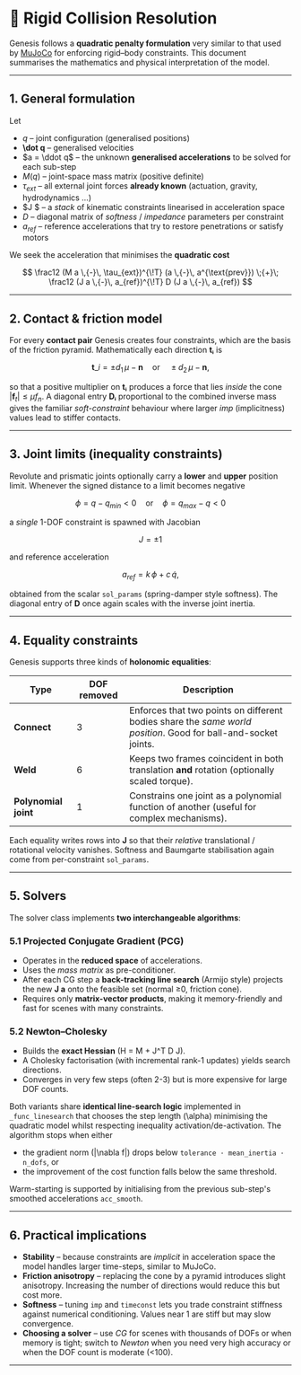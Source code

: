 # 🔗 Rigid Collision Resolution

Genesis follows a **quadratic penalty formulation** very similar to that used by [MuJoCo](https://mujoco.readthedocs.io/) for enforcing rigid–body constraints.  This document summarises the mathematics and physical interpretation of the model.

---

## 1. General formulation

Let

* $q$ – joint configuration (generalised positions)
* **\dot q** – generalised velocities
* $a = \ddot q$ – the unknown **generalised accelerations** to be solved for each sub-step
* $M(q)$ – joint-space mass matrix (positive definite)
* $\tau_{ext}$ – all external joint forces **already known** (actuation, gravity, hydrodynamics …)
* $J $ – a *stack* of kinematic constraints linearised in acceleration space
* $D$ – diagonal matrix of *softness* / *impedance* parameters per constraint
* $a_{ref}$ – reference accelerations that try to restore penetrations or satisfy motors

We seek the acceleration that minimises the **quadratic cost**

$$
    \frac12 (M a \,{-}\, \tau_{ext})^{\!T} (a \,{-}\, a^{\text{prev}}) 
    \;{+}\;
    \frac12 (J a \,{-}\, a_{ref})^{\!T} D (J a \,{-}\, a_{ref})
$$


---

## 2. Contact & friction model

For every **contact pair** Genesis creates four constraints, which are the basis of the friction pyramid. Mathematically each direction **tᵢ** is

$$
    \mathbf t\_i = \pm d_1\,\mu - \mathbf n \quad\text{or}\quad \pm d_2\,\mu - \mathbf n ,
$$

so that a positive multiplier on **tᵢ** produces a force that lies *inside* the cone $|\mathbf f_t| \le \mu f_n$.  A diagonal entry **Dᵢ** proportional to the combined inverse mass gives the familiar *soft-constraint* behaviour where larger *imp* (implicitness) values lead to stiffer contacts.

---

## 3. Joint limits (inequality constraints)

Revolute and prismatic joints optionally carry a **lower** and **upper** position limit.  Whenever the signed distance to a limit becomes negative

$$ \phi = q - q_{min} < 0 \quad\text{or}\quad \phi = q_{max} - q < 0 $$

a *single* 1-DOF constraint is spawned with Jacobian

$$ J = \pm 1 $$

and reference acceleration

$$ a_{ref} = k\,\phi + c \,\dot q, $$

obtained from the scalar `sol_params` (spring-damper style softness).  The diagonal entry of **D** once again scales with the inverse joint inertia.

---

## 4. Equality constraints

Genesis supports three kinds of **holonomic equalities**:

| Type | DOF removed | Description |
|------|-------------|-------------|
| **Connect** | 3 | Enforces that two points on different bodies share the *same world position*.  Good for ball-and-socket joints. |
| **Weld**    | 6 | Keeps two frames coincident in both translation **and** rotation (optionally scaled torque). |
| **Polynomial joint** | 1 | Constrains one joint as a polynomial function of another (useful for complex mechanisms). |

Each equality writes rows into **J** so that their *relative* translational / rotational velocity vanishes.  Softness and Baumgarte stabilisation again come from per-constraint `sol_params`.

---

## 5. Solvers

The solver class implements **two interchangeable algorithms**:

### 5.1 Projected Conjugate Gradient (PCG)

* Operates in the **reduced space** of accelerations.
* Uses the *mass matrix* as pre-conditioner.
* After each CG step a **back-tracking line search** (Armijo style) projects the new **J a** onto the feasible set (normal ≥0, friction cone).
* Requires only **matrix-vector products**, making it memory-friendly and fast for scenes with many constraints.

### 5.2 Newton–Cholesky

* Builds the **exact Hessian** \(H = M + J^T D J\).
* A Cholesky factorisation (with incremental rank-1 updates) yields search directions.
* Converges in very few steps (often 2-3) but is more expensive for large DOF counts.

Both variants share **identical line-search logic** implemented in `_func_linesearch` that chooses the step length \(\alpha\) minimising the quadratic model whilst respecting inequality activation/de-activation.  The algorithm stops when either

* the gradient norm \(|\nabla f|\) drops below `tolerance · mean_inertia · n_dofs`, or
* the improvement of the cost function falls below the same threshold.

Warm-starting is supported by initialising from the previous sub-step's smoothed accelerations `acc_smooth`.

---

## 6. Practical implications

* **Stability** – because constraints are *implicit* in acceleration space the model handles larger time-steps, similar to MuJoCo.
* **Friction anisotropy** – replacing the cone by a pyramid introduces slight anisotropy.  Increasing the number of directions would reduce this but cost more.
* **Softness** – tuning `imp` and `timeconst` lets you trade constraint stiffness against numerical conditioning.  Values near 1 are stiff but may slow convergence.
* **Choosing a solver** – use *CG* for scenes with thousands of DOFs or when memory is tight; switch to *Newton* when you need very high accuracy or when the DOF count is moderate (<100).

---
